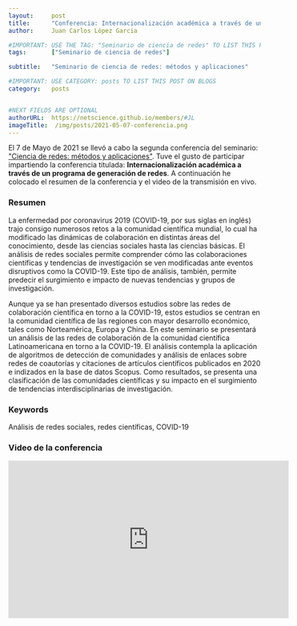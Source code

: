 ```yaml
---
layout:     post
title:      "Conferencia: Internacionalización académica a través de un programa de generación de redes"
author:     Juan Carlos López Garcia

#IMPORTANT: USE THE TAG: "Seminario de ciencia de redes" TO LIST THIS POST ON "Seminarios/Conferencias previas"
tags: 		["Seminario de ciencia de redes"]

subtitle:  	"Seminario de ciencia de redes: métodos y aplicaciones"

#IMPORTANT: USE CATEGORY: posts TO LIST THIS POST ON BLOGS
category:   posts


#NEXT FIELDS ARE OPTIONAL
authorURL:  https://netscience.github.io/members/#JL
imageTitle:  /img/posts/2021-05-07-conferencia.png
---
```


El 7 de Mayo de 2021 se llevó a cabo la segunda conferencia del seminario: ["Ciencia de redes: métodos y aplicaciones"](https://netscience.github.io/seminario). 
Tuve el gusto de participar impartiendo la conferencia titulada: **Internacionalización académica a través de un programa de generación de redes**. A continuación he colocado el resumen de la conferencia y el video de la transmisión en vivo.

### Resumen

La enfermedad por coronavirus 2019 (COVID-19, por sus siglas en inglés) trajo consigo numerosos
retos a la comunidad científica mundial, lo cual ha modificado las dinámicas de colaboración en
distintas áreas del conocimiento, desde las ciencias sociales hasta las ciencias básicas. El análisis de
redes sociales permite comprender cómo las colaboraciones científicas y tendencias de
investigación se ven modificadas ante eventos disruptivos como la COVID-19. Este tipo de análisis,
también, permite predecir el surgimiento e impacto de nuevas tendencias y grupos de
investigación.

Aunque ya se han presentado diversos estudios sobre las redes de colaboración científica en torno
a la COVID-19, estos estudios se centran en la comunidad científica de las regiones con mayor
desarrollo económico, tales como Norteamérica, Europa y China. En este seminario se presentará
un análisis de las redes de colaboración de la comunidad científica Latinoamericana en torno a la
COVID-19. El análisis contempla la aplicación de algoritmos de detección de comunidades y análisis
de enlaces sobre redes de coautorías y citaciones de artículos científicos publicados en 2020 e
indizados en la base de datos Scopus. Como resultados, se presenta una clasificación de las
comunidades científicas y su impacto en el surgimiento de tendencias interdisciplinarias de
investigación.

### Keywords
Análisis de redes sociales, redes científicas, COVID-19

### Video de la conferencia

<iframe width="560" height="315" src="https://youtu.be/ZK14LkbdtLU" title="YouTube video player" frameborder="0" allow="accelerometer; autoplay; clipboard-write; encrypted-media; gyroscope; picture-in-picture" allowfullscreen></iframe>
